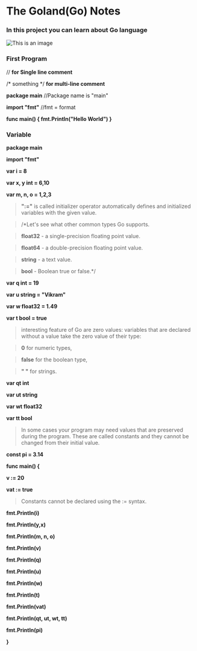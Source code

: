 # The Goland(Go) Notes
### In this project you can learn about Go language
![This is an image](https://camo.githubusercontent.com/2b507540e2681c1a25698f246b9dca69c30548ed66a7323075b0224cbb1bf058/68747470733a2f2f676f6c616e672e6f72672f646f632f676f706865722f6669766579656172732e6a7067) 


### First Program

// **for Single line comment**

/* something */ **for multi-line comment**

**package main**   //Package name is "main"

**import "fmt"**  //fmt = format

**func main() {
   fmt.Println("Hello World")
}**

### Variable

**package main**

**import "fmt"**

**var i = 8**

**var x, y int = 6,10**

**var m, n, o = 1,2,3**

>**":="** is called initializer operator automatically defines and initialized variables with the given value.

>/*Let's see what other common types Go supports.

>**float32** - a single-precision floating point value.

>**float64** - a double-precision floating point value.

>**string** - a text value.

>**bool** - Boolean true or false.*/

**var q int = 19**

**var u string = "Vikram"**

**var w float32 = 1.49**

**var t bool = true**

>interesting feature of Go are zero values: variables that are declared without a value take the zero value of their type:

>**0** for numeric types,

>**false** for the boolean type,

>**" "** for strings.

**var qt int**

**var ut string**

**var wt float32**

**var tt bool**

>In some cases your program may need values that are preserved during the program. These are called constants and they cannot be changed from their initial value.

**const pi = 3.14**

**func main() {**

**v := 20**

**vat := true**

>Constants cannot be declared using the := syntax.

**fmt.Println(i)**

**fmt.Println(y,x)**

**fmt.Println(m, n, o)**

**fmt.Println(v)**

**fmt.Println(q)**

**fmt.Println(u)**

**fmt.Println(w)**

**fmt.Println(t)**

**fmt.Println(vat)**

**fmt.Println(qt, ut, wt, tt)**

**fmt.Println(pi)**

**}**
